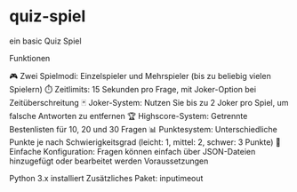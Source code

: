 # quiz-spiel
ein basic Quiz Spiel

Funktionen

🎮 Zwei Spielmodi: Einzelspieler und Mehrspieler (bis zu beliebig vielen Spielern)
⏱️ Zeitlimits: 15 Sekunden pro Frage, mit Joker-Option bei Zeitüberschreitung
🃏 Joker-System: Nutzen Sie bis zu 2 Joker pro Spiel, um falsche Antworten zu entfernen
🏆 Highscore-System: Getrennte Bestenlisten für 10, 20 und 30 Fragen
📊 Punktesystem: Unterschiedliche Punkte je nach Schwierigkeitsgrad (leicht: 1, mittel: 2, schwer: 3 Punkte)
📁 Einfache Konfiguration: Fragen können einfach über JSON-Dateien hinzugefügt oder bearbeitet werden
Voraussetzungen

Python 3.x installiert
Zusätzliches Paket: inputimeout
